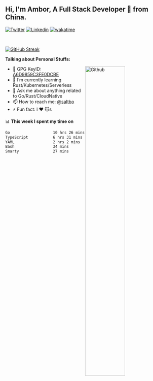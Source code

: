## Hi, I'm Ambor, A Full Stack Developer 🚀 from China.

[![Twitter](https://img.shields.io/badge/-saltbo-1ca0f1?style=flat&logo=twitter&logoColor=white)](https://twitter.com/rdsaltbo)
[![Linkedin](https://img.shields.io/badge/-saltbo-blue?style=flat&logo=Linkedin&logoColor=white)](https://www.linkedin.com/in/saltbo/)
[![wakatime](https://wakatime.com/badge/user/f82b1c77-faab-48cd-aef5-a12c0aff104b.svg)](https://wakatime.com/@f82b1c77-faab-48cd-aef5-a12c0aff104b)

&nbsp;  

[![GitHub Streak](http://github-readme-streak-stats.herokuapp.com?user=saltbo&hide_border=true&date_format=M%20j%5B%2C%20Y%5D)](https://git.io/streak-stats)

**Talking about Personal Stuffs:**
<!-- Any image aligned to the right. Beware the width  -->
<img width="50%" align="right" alt="Github" src="https://raw.githubusercontent.com/saltbo/saltbo/master/images/git-header.svg" />

- 🤘 GPG KeyID: [A6D9859C3FE0DCBE](https://saltbo.cn/pgp_keys.asc)
- 🌱 I’m currently learning Rust/Kubernetes/Serverless
- 💬 Ask me about anything related to Go/Rust/CloudNative
- 📫 How to reach me: [@saltbo](https://t.me/saltbo)
- ⚡ Fun fact: I :heart: :cat:s


📊 **This week I spent my time on**
<!--START_SECTION:waka-->

```txt
Go                   10 hrs 26 mins  ████████████▒░░░░░░░░░░░░   49.44 %
TypeScript           6 hrs 31 mins   ███████▓░░░░░░░░░░░░░░░░░   30.89 %
YAML                 2 hrs 2 mins    ██▒░░░░░░░░░░░░░░░░░░░░░░   09.69 %
Bash                 34 mins         ▓░░░░░░░░░░░░░░░░░░░░░░░░   02.72 %
Smarty               27 mins         ▓░░░░░░░░░░░░░░░░░░░░░░░░   02.15 %
```

<!--END_SECTION:waka-->
